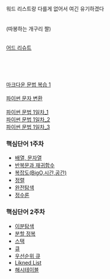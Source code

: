 
<br><br>

워드 리스트랑 다를게 없어서 여긴 유기하겠다
<br><br><br>
(따봉하는 개구리 짤)
<br><br>

[어드 리슈트](word_list.md)


<br><br><br>





[마크다운 문법 복습 1](reviews/markdown1.md)
<br><br>
[파이썬 문자 변환](reviews/function_word/python_type.md)
<br><br>
[파이썬 문법 1일차_1](reviews/python_firstday1.md)
<br>
[파이썬 문법 1일차_2](reviews/python_firstday2.md)
<br>
[파이썬 문법 1일차_3](reviews/python_firstday3.md)


### 핵심단어 1주차
- [배열, 문자열](reviews/week1_word/word1.md)
- [반복문과 재귀함수](reviews/week1_word/word2.md)
- [복잡도(BigO,시간,공간)](reviews/week1_word/word3.md)
- [정렬](reviews/week1_word/word4.md)
- [완전탐색](reviews/week1_word/word5.md)
- [정수론](reviews/week1_word/word6.md)

### 핵심단어 2주차
- [이분탐색](reviews/week_2word/binary_search.md)
- [분할 정복](learn/TIL_0719.md#분할-정복)
- [스택](reviews/week1_word/word_stack.md#스택-stack)
- [큐](reviews/week1_word/word_stack.md#큐-queue)
- [우선순위 큐](reviews/week_2word/priority_queue.md)
- [Likned List](reviews/week_2word/linked_list.md)
- [해시테이블](reviews/week_2word/hashtable.md)
